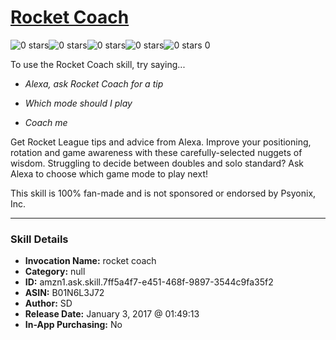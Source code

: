 # [Rocket Coach](http://alexa.amazon.com/#skills/amzn1.ask.skill.7ff5a4f7-e451-468f-9897-3544c9fa35f2)
![0 stars](../../images/ic_star_border_black_18dp_1x.png)![0 stars](../../images/ic_star_border_black_18dp_1x.png)![0 stars](../../images/ic_star_border_black_18dp_1x.png)![0 stars](../../images/ic_star_border_black_18dp_1x.png)![0 stars](../../images/ic_star_border_black_18dp_1x.png) 0

To use the Rocket Coach skill, try saying...

* *Alexa, ask Rocket Coach for a tip*

* *Which mode should I play*

* *Coach me*

Get Rocket League tips and advice from Alexa. Improve your positioning, rotation and game awareness with these carefully-selected nuggets of wisdom. Struggling to decide between doubles and solo standard? Ask Alexa to choose which game mode to play next!

This skill is 100% fan-made and is not sponsored or endorsed by Psyonix, Inc.

***

### Skill Details

* **Invocation Name:** rocket coach
* **Category:** null
* **ID:** amzn1.ask.skill.7ff5a4f7-e451-468f-9897-3544c9fa35f2
* **ASIN:** B01N6L3J72
* **Author:** SD
* **Release Date:** January 3, 2017 @ 01:49:13
* **In-App Purchasing:** No
